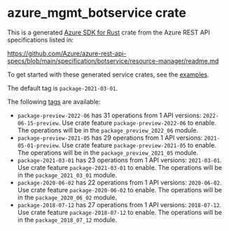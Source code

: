 # azure_mgmt_botservice crate

This is a generated [Azure SDK for Rust](https://github.com/Azure/azure-sdk-for-rust) crate from the Azure REST API specifications listed in:

https://github.com/Azure/azure-rest-api-specs/blob/main/specification/botservice/resource-manager/readme.md

To get started with these generated service crates, see the [examples](https://github.com/Azure/azure-sdk-for-rust/blob/main/services/README.md#examples).

The default tag is `package-2021-03-01`.

The following [tags](https://github.com/Azure/azure-sdk-for-rust/blob/main/services/tags.md) are available:

- `package-preview-2022-06` has 31 operations from 1 API versions: `2022-06-15-preview`. Use crate feature `package-preview-2022-06` to enable. The operations will be in the `package_preview_2022_06` module.
- `package-preview-2021-05` has 29 operations from 1 API versions: `2021-05-01-preview`. Use crate feature `package-preview-2021-05` to enable. The operations will be in the `package_preview_2021_05` module.
- `package-2021-03-01` has 23 operations from 1 API versions: `2021-03-01`. Use crate feature `package-2021-03-01` to enable. The operations will be in the `package_2021_03_01` module.
- `package-2020-06-02` has 22 operations from 1 API versions: `2020-06-02`. Use crate feature `package-2020-06-02` to enable. The operations will be in the `package_2020_06_02` module.
- `package-2018-07-12` has 27 operations from 1 API versions: `2018-07-12`. Use crate feature `package-2018-07-12` to enable. The operations will be in the `package_2018_07_12` module.